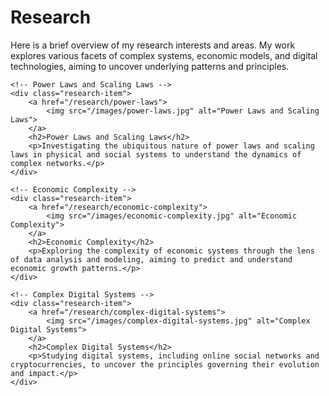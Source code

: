 <!-- Research Page Title -->
<h1>Research</h1>

<!-- Short Introductory Paragraph -->
<p>Here is a brief overview of my research interests and areas. My work explores various facets of complex systems, economic models, and digital technologies, aiming to uncover underlying patterns and principles.</p>

<!-- Research Areas -->
<div class="research-areas">

    <!-- Power Laws and Scaling Laws -->
    <div class="research-item">
        <a href="/research/power-laws">
            <img src="/images/power-laws.jpg" alt="Power Laws and Scaling Laws">
        </a>
        <h2>Power Laws and Scaling Laws</h2>
        <p>Investigating the ubiquitous nature of power laws and scaling laws in physical and social systems to understand the dynamics of complex networks.</p>
    </div>

    <!-- Economic Complexity -->
    <div class="research-item">
        <a href="/research/economic-complexity">
            <img src="/images/economic-complexity.jpg" alt="Economic Complexity">
        </a>
        <h2>Economic Complexity</h2>
        <p>Exploring the complexity of economic systems through the lens of data analysis and modeling, aiming to predict and understand economic growth patterns.</p>
    </div>

    <!-- Complex Digital Systems -->
    <div class="research-item">
        <a href="/research/complex-digital-systems">
            <img src="/images/complex-digital-systems.jpg" alt="Complex Digital Systems">
        </a>
        <h2>Complex Digital Systems</h2>
        <p>Studying digital systems, including online social networks and cryptocurrencies, to uncover the principles governing their evolution and impact.</p>
    </div>

</div>

